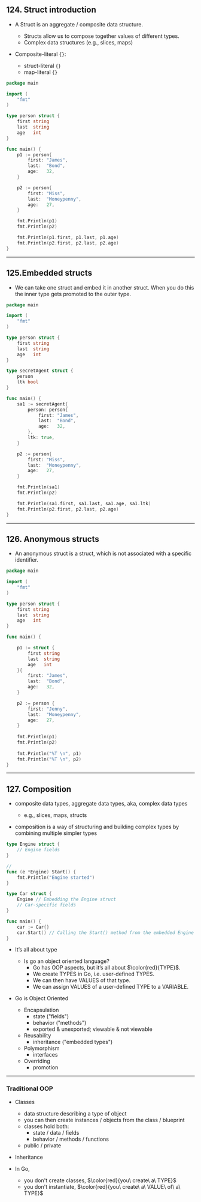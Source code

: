 ## 124. Struct introduction

* A Struct is an aggregate / composite data structure. 
    * Structs allow us to compose together values of different types. 
    * Complex data structures (e.g., slices, maps)

* Composite-literal `{}`: 
    * struct-literal `{}`
    * map-literal `{}`

```go
package main

import (
	"fmt"
)

type person struct {
	first string
	last  string
	age   int
}

func main() {
	p1 := person{
		first: "James",
		last:  "Bond",
		age:   32,
	}

	p2 := person{
		first: "Miss",
		last:  "Moneypenny",
		age:   27,
	}

	fmt.Println(p1)
	fmt.Println(p2)

	fmt.Println(p1.first, p1.last, p1.age)
	fmt.Println(p2.first, p2.last, p2.age)
}
```

***

## 125.Embedded structs

* We can take one struct and embed it in another struct. When you do this the inner type gets
promoted to the outer type.

```go
package main

import (
	"fmt"
)

type person struct {
	first string
	last  string
	age   int
}

type secretAgent struct {
	person
	ltk bool
}

func main() {
	sa1 := secretAgent{
		person: person{
			first: "James",
			last:  "Bond",
			age:   32,
		},
		ltk: true,
	}

	p2 := person{
		first: "Miss",
		last:  "Moneypenny",
		age:   27,
	}

	fmt.Println(sa1)
	fmt.Println(p2)

	fmt.Println(sa1.first, sa1.last, sa1.age, sa1.ltk)
	fmt.Println(p2.first, p2.last, p2.age)
}
```

***

## 126. Anonymous structs

* An anonymous struct is a struct, which is not associated with a specific identifier.

```go
package main

import (
	"fmt"
)

type person struct {
	first string
	last  string
	age   int
}

func main() {

	p1 := struct {
		first string
		last  string
		age   int
	}{
		first: "James",
		last:  "Bond",
		age:   32,
	}

	p2 := person {
		first: "Jenny",
		last:  "Moneypenny",
		age:   27,
    }
    
	fmt.Println(p1)
	fmt.Println(p2)
	
    fmt.Println("%T \n", p1)
	fmt.Println("%T \n", p2)
}
```

***

## 127. Composition

* composite data types, aggregate data types, aka, complex data types
    * e.g., slices, maps, structs

* composition is a way of structuring and building complex types by combining multiple simpler types

```go
type Engine struct {
    // Engine fields
}

//
func (e *Engine) Start() {
    fmt.Println("Engine started")
}

type Car struct {
    Engine // Embedding the Engine struct
    // Car-specific fields
}

func main() {
    car := Car{}
    car.Start() // Calling the Start() method from the embedded Engine struct
}
```

* It’s all about type
    * Is go an object oriented language? 
        * Go has OOP aspects, but it’s all about $\color{red}{TYPE}$. 
        * We create TYPES in Go, i.e. user-defined TYPES. 
        * We can then have VALUES of that type. 
        * We can assign VALUES of a user-defined TYPE to a VARIABLE. 

* Go is Object Oriented
    * Encapsulation
	    * state ("fields")
	    * behavior ("methods")
		* exported & unexported; viewable & not viewable
	* Reusability
	    * inheritance ("embedded types")
	* Polymorphism 
	    * interfaces
	* Overriding
	    * promotion

***

### Traditional OOP 

* Classes
    * data structure describing a type of object
	* you can then create instances / objects from the class / blueprint
	* classes hold both:
	    * state / data / fields
		* behavior / methods / functions
	* public / private
* Inheritance

* In Go,
    * you don't create classes, $\color{red}{you\ create\ a\ TYPE}$
    * you don't instantiate, $\color{red}{you\ create\ a\ VALUE\ of\ a\ TYPE}$
